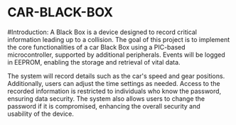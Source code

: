 # CAR-BLACK-BOX
#Introduction:
A Black Box is a device designed to record critical information leading up to a collision. The goal of this project is to implement the core functionalities of a car Black Box using a PIC-based microcontroller, supported by additional peripherals. Events will be logged in EEPROM, enabling the storage and retrieval of vital data.

The system will record details such as the car's speed and gear positions. Additionally, users can adjust the time settings as needed. Access to the recorded information is restricted to individuals who know the password, ensuring data security. The system also allows users to change the password if it is compromised, enhancing the overall security and usability of the device.
